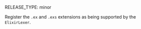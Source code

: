 RELEASE_TYPE: minor

Register the `.ex` and `.exs` extensions as being supported by the `ElixirLexer`.